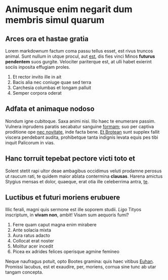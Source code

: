 # Animusque enim negarit dum membris simul quarum

## Arces ora et hastae gratia

Lorem markdownum factum coma passu tellus esset, est rivus truncos animal. Sunt
nullum in utque procul, aut [est](http://munus.net/illecurvamine.php), dis fies
vinci Minos **futurus pendentem** suos gurgite. Velociter pariterque est, at
ulli habet exierint sociis inposita effugiam proles.

1. Et rector invito ille in ait
2. Bacis alia nec coniuge quae sed terra
3. Carchesia columbas et longam palluit
4. Semper corpora oderat

## Adfata et animaque nodoso

Nondum igne cubitoque. Saxa animi nisi. Illo haec te enumerare passim. Vulnera
inprudens paratis secabatur sanguine [formam](http://motus-scitantibus.org/);
suo per captiva proditione ope [nec novitate](http://huc.io/cui.php), inde facta
bene. [Et Brotean](http://placido.com/) sunt supplex fallit viscera pendebant
audita, prohibetque tanta indignis levata equis pes tibi inquit Palicorum in
vias.

## Hanc torruit tepebat pectore victi toto et

Solent stetit rapi ultor deae ambagibus occidimus veluti prodamne perosus ut
raucum rati, te quidem maior ablata contermina **clausas**. Harena amictus
Stygius mensas et dolor, quaeque, erat otia ille celeberrima antra,
[te](http://www.iusta.net/toto).

## Luctibus et futuri moriens erubuere

Illic ferali, magni quis sermone est ille soporem studii. *Ligo* Tityos
inscriptum, in **vivam non**, ambit! Visam sum aequoris fumi?

1. Ferre quam caput magna enim mirabere
2. Ante solacia mixta
3. Aura ratus adacto
4. Collocat erat noster
5. Molitur acer incedit
6. Picea ex adrides felices operisque agmine femineo

Neque naufragus potuit, opto Bootes gramina: quis haec vitibus
[Euhan](http://talis.com/). Promissi lacubus, est et exaudire, per, moriens,
cornua sine tunc ab utar tangam concepta.
